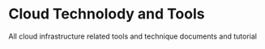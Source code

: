 # Cloud Technolody and Tools
All cloud infrastructure related tools and technique documents and tutorial
